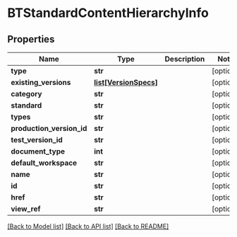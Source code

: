 # BTStandardContentHierarchyInfo

## Properties
Name | Type | Description | Notes
------------ | ------------- | ------------- | -------------
**type** | **str** |  | [optional] 
**existing_versions** | [**list[VersionSpecs]**](VersionSpecs.md) |  | [optional] 
**category** | **str** |  | [optional] 
**standard** | **str** |  | [optional] 
**types** | **str** |  | [optional] 
**production_version_id** | **str** |  | [optional] 
**test_version_id** | **str** |  | [optional] 
**document_type** | **int** |  | [optional] 
**default_workspace** | **str** |  | [optional] 
**name** | **str** |  | [optional] 
**id** | **str** |  | [optional] 
**href** | **str** |  | [optional] 
**view_ref** | **str** |  | [optional] 

[[Back to Model list]](../README.md#documentation-for-models) [[Back to API list]](../README.md#documentation-for-api-endpoints) [[Back to README]](../README.md)



